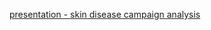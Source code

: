 [presentation - skin disease campaign analysis](https://docs.google.com/presentation/d/1Vsxz63y0kvwWRcTGCV3ejuPYmREUwKKpbc0uzyMw0Og/edit#slide=id.g1395eab7a38_0_26)
